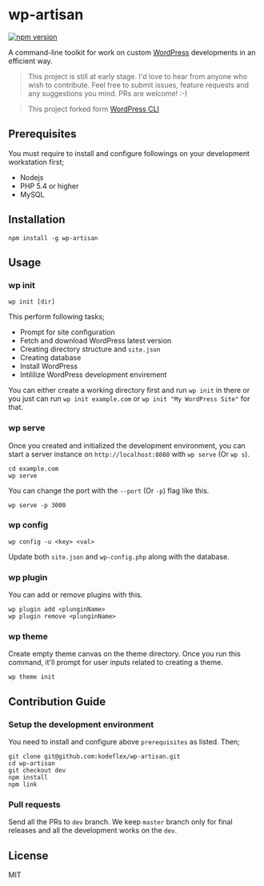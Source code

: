 # wp-artisan

[![npm version](https://badge.fury.io/js/wp-artisan.svg)](https://badge.fury.io/js/wp-artisan)

A command-line toolkit for work on custom [WordPress](http://wordpress.org/) developments in an efficient way.

> This project is still at early stage.
> I'd love to hear from anyone who wish to contribute. Feel free to submit issues, feature requests and any suggestions you mind. PRs are welcome! :-)

> This project forked form [WordPress CLI](https://github.com/thinkholic/wordpress-cli/)

## Prerequisites

You must require to install and configure followings on your development workstation first;
* Nodejs
* PHP 5.4 or higher
* MySQL

## Installation

```
npm install -g wp-artisan
```

## Usage

### wp init

```
wp init [dir]
```

This perform following tasks;

* Prompt for site configuration
* Fetch and download WordPress latest version
* Creating directory structure and `site.json`
* Creating database
* Install WordPress
* Intililize WordPress development envirement

You can either create a working directory first and run `wp init` in there or you just can run `wp init example.com` or `wp init "My WordPress Site"` for that.

### wp serve

Once you created and initialized the development environment, you can start a server instance on `http://localhost:8080` with `wp serve` (Or `wp s`).

```
cd example.com
wp serve
```

You can change the port with the `--port` (Or `-p`) flag like this.

```
wp serve -p 3000
```

### wp config

```
wp config -u <key> <val>
```

Update both `site.json` and `wp-config.php` along with the database.

### wp plugin

You can add or remove plugins with this.

```
wp plugin add <plunginName>
wp plugin remove <plunginName>
```

### wp theme

Create empty theme canvas on the theme directory. Once you run this command, it'll prompt for user inputs related to creating a theme.

```
wp theme init
```

## Contribution Guide

### Setup the development environment

You need to install and configure above `prerequisites` as listed.
Then;

```
git clone git@github.com:kodeflex/wp-artisan.git
cd wp-artisan
git checkout dev
npm install
npm link
```

### Pull requests

Send all the PRs to `dev` branch. We keep `master` branch only for final releases and all the development works on the `dev`.

## License

MIT
